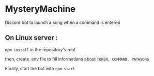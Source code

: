 # MysteryMachine
Discord bot to launch a song when a command is entered

## On Linux server :

`npm install` in the repository's root

then, create .env file to fill informations about `TOKEN, COMMAND, PATHSONG`

Finally, start the bot with `npm start`
